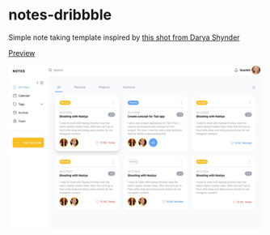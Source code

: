 # notes-dribbble
Simple note taking template inspired by [this shot from Darya Shynder](https://dribbble.com/shots/14770965-Notes-Web-Platform)

[Preview](https://argeliz.github.io/notes-dribbble/)

![Preview](https://raw.githubusercontent.com/Argeliz/notes-dribbble/gh-pages/preview.png)
